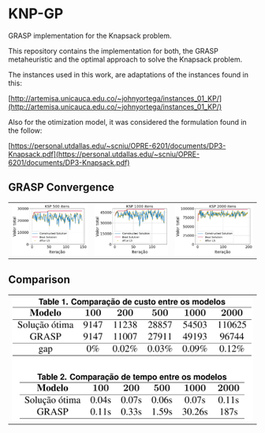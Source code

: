 # KNP-GP
GRASP implementation for the Knapsack problem.



This repository contains the implementation for both, the GRASP metaheurístic and the optimal approach to solve the Knapsack problem.

The instances used in this work, are adaptations of the instances found in this:

[http://artemisa.unicauca.edu.co/~johnyortega/instances_01_KP/](http://artemisa.unicauca.edu.co/~johnyortega/instances_01_KP/)

Also for the otimization model, it was considered the formulation found in the follow:

[https://personal.utdallas.edu/~scniu/OPRE-6201/documents/DP3-Knapsack.pdf](https://personal.utdallas.edu/~scniu/OPRE-6201/documents/DP3-Knapsack.pdf)

## GRASP Convergence
<table>
  <tr>
    <td><img src="plots/1_500_1000_1.png"></td>
    <td><img src="plots/1_1000_1000_1.png"></td>
    <td><img src="plots/1_2000_1000_1.png"></td>
  </tr>
</table>

## Comparison
<table>
  <tr>
    <td><img src="plots/comparison.png"></td>
  </tr>
</table>